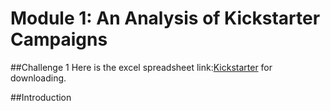 # Module 1: An Analysis of Kickstarter Campaigns

##Challenge 1
Here is the excel spreadsheet link:[Kickstarter](https://github.com/cffhr99/Module1-Challenge/blob/main/Kickstarter_Challenge.xlsx?raw=true) for downloading.

##Introduction
